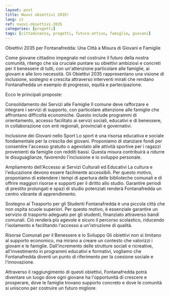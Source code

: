```yaml
---
layout: post
title: Nuovi obiettivi 2035!
lang: it
ref: nuovi-obiettivi-2035
categories: [progetti]
tags: [cittadinanza, progetti, futuro-attivo, famiglie, giovani]
---
```


Obiettivi 2035 per Fontanafredda: Una Città a Misura di Giovani e Famiglie

Come giovane cittadino impegnato nel costruire il futuro della nostra comunità, ritengo che sia cruciale puntare su obiettivi ambiziosi e concreti per il benessere di tutti, con un'attenzione particolare alle famiglie, ai giovani e alle loro necessità. Gli Obiettivi 2035 rappresentano una visione di inclusione, sostegno e crescita attraverso interventi mirati che rendano Fontanafredda un esempio di progresso, equità e partecipazione.

Ecco le principali proposte:

Consolidamento dei Servizi alle Famiglie
Il comune deve rafforzare e integrare i servizi di supporto, con particolare attenzione alle famiglie che affrontano difficoltà economiche. Questo include programmi di orientamento, accesso facilitato ai servizi sociali, educativi e di benessere, in collaborazione con enti regionali, provinciali e governativi.

Inclusione dei Giovani nello Sport
Lo sport è una risorsa educativa e sociale fondamentale per la crescita dei giovani. Proponiamo di stanziare fondi per consentire l'accesso gratuito o agevolato alle attività sportive per i ragazzi provenienti da famiglie con redditi bassi. Questa misura contribuirà a ridurre le disuguaglianze, favorendo l'inclusione e lo sviluppo personale.

Ampliamento dell'Accesso ai Servizi Culturali ed Educativi
La cultura e l'educazione devono essere facilmente accessibili. Per questo motivo, proponiamo di estendere i tempi di apertura delle biblioteche comunali e di offrire maggiori risorse e supporti per il diritto allo studio. Garantire periodi di prestito prolungati e spazi di studio potenziati renderà Fontanafredda un centro vibrante di apprendimento.

Sostegno al Trasporto per gli Studenti
Fontanafredda è una piccola città che non ospita scuole superiori. Per questo motivo, è essenziale garantire un servizio di trasporto adeguato per gli studenti, finanziato attraverso bandi comunali. Ciò renderà più agevole e sicuro il percorso scolastico, riducendo l'isolamento e facilitando l'accesso a un'istruzione di qualità.

Risorse Comunali per il Benessere e lo Sviluppo
Gli obiettivi non si limitano al supporto economico, ma mirano a creare un contesto che valorizzi i giovani e le famiglie. Dall'incremento delle strutture sociali e ricreative, all'investimento in programmi educativi e formativi, vogliamo che Fontanafredda diventi un punto di riferimento per la coesione sociale e l'innovazione.

Attraverso il raggiungimento di questi obiettivi, Fontanafredda potrà diventare un luogo dove ogni giovane ha l'opportunità di crescere e prosperare, dove le famiglie trovano supporto concreto e dove le comunità si uniscono per costruire un futuro migliore.
